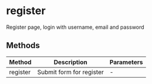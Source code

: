 # register

Register page, login with username, email and password

## Methods

<!-- @vuese:register:methods:start -->
|Method|Description|Parameters|
|---|---|---|
|register|Submit form for register|-|

<!-- @vuese:register:methods:end -->


